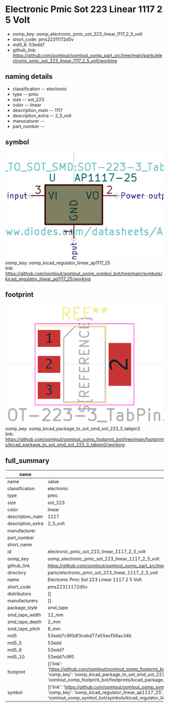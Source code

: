 # Electronic Pmic Sot 223 Linear 1117 2 5 Volt

  
* oomp_key: oomp_electronic_pmic_sot_223_linear_1117_2_5_volt 
* short_code: pms22311172d5v
* md5_6: 53edd7  
* github_link: https://github.com/oomlout/oomlout_oomp_part_src/tree/main/parts/electronic_pmic_sot_223_linear_1117_2_5_volt/working  
## naming details
* classification -- electronic
* type -- pmic
* size -- sot_223
* color -- linear
* description_main -- 1117
* description_extra -- 2_5_volt
* manucaturer -- 
* part_number -- 



## symbol

![](symbol/0/working/working_600.png)  
oomp_key: oomp_kicad_regulator_linear_ap1117_25  
link: https://github.com/oomlout/oomlout_oomp_symbol_bot/tree/main/symbols/kicad_regulator_linear_ap1117_25/working  

## footprint

![](footprint/0/working/working_600.png)  
oomp_key: oomp_kicad_package_to_sot_smd_sot_223_3_tabpin2  
link: https://github.com/oomlout/oomlout_oomp_footprint_bot/tree/main/footprints/kicad_package_to_sot_smd_sot_223_3_tabpin2/working  

## full_summary
| name | value | 
| --- | --- | 
| name | value | 
| classification | electronic | 
| type | pmic | 
| size | sot_223 | 
| color | linear | 
| description_main | 1117 | 
| description_extra | 2_5_volt | 
| manufacturer |  | 
| part_number |  | 
| short_name |  | 
| id | electronic_pmic_sot_223_linear_1117_2_5_volt | 
| oomp_key | oomp_electronic_pmic_sot_223_linear_1117_2_5_volt | 
| github_link | https://github.com/oomlout/oomlout_oomp_part_src/tree/main/parts/electronic_pmic_sot_223_linear_1117_2_5_volt/working | 
| directory | parts/electronic_pmic_sot_223_linear_1117_2_5_volt | 
| name | Electronic Pmic Sot 223 Linear 1117 2 5 Volt | 
| short_code | pms22311172d5v | 
| distributors | [] | 
| manufacturers | [] | 
| package_style | smd_tape | 
| smd_tape_width | 12_mm | 
| smd_tape_depth | 2_mm | 
| smd_tape_pitch | 8_mm | 
| md5 | 53edd7c9f0df3cebd77a55ecf56ac34b | 
| md5_5 | 53edd | 
| md5_6 | 53edd7 | 
| md5_10 | 53edd7c9f0 | 
| footprint | [{'link': 'https://github.com/oomlout/oomlout_oomp_footprint_bot/tree/main/foootprntss/kicad_package_to_sot_smd_sot_223_3_tabpin2', 'oomp_key': 'oomp_kicad_package_to_sot_smd_sot_223_3_tabpin2', 'directory': 'oomlout_oomp_footprint_bot/footprints/kicad_package_to_sot_smd_sot_223_3_tabpin2//working/working.kicad_mod'}] | 
| symbol | [{'link': 'https://github.com/oomlout/oomlout_oomp_symbol_bot/tree/main/symbols/kicad_regulator_linear_ap1117_25', 'oomp_key': 'oomp_kicad_regulator_linear_ap1117_25', 'directory': 'oomlout_oomp_symbol_bot/symbols/kicad_regulator_linear_ap1117_25//working/working.kicad_sym'}] | 
